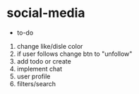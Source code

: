 # social-media

- to-do
1. change like/disle color
2. if user follows change btn to "unfollow"
3. add todo or create
4. implement chat
5. user profile
6. filters/search
